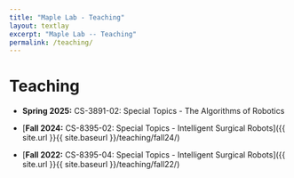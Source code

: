 ```yaml
---
title: "Maple Lab - Teaching"
layout: textlay
excerpt: "Maple Lab -- Teaching"
permalink: /teaching/
---
```


# Teaching 

- **Spring 2025:** CS-3891-02: Special Topics - The Algorithms of Robotics

- [**Fall 2024:** CS-8395-02: Special Topics - Intelligent Surgical Robots]({{ site.url }}{{ site.baseurl }}/teaching/fall24/)

- [**Fall 2022:** CS-8395-04: Special Topics - Intelligent Surgical Robots]({{ site.url }}{{ site.baseurl }}/teaching/fall22/)
